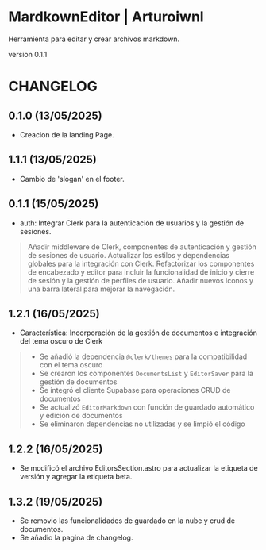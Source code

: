 # MardkownEditor | Arturoiwnl

Herramienta para editar y crear archivos markdown.

version 0.1.1

# CHANGELOG
## 0.1.0 (13/05/2025)
- Creacion de la landing Page.
## 1.1.1 (13/05/2025)
- Cambio de 'slogan' en el footer.
## 0.1.1 (15/05/2025)
 - auth: Integrar Clerk para la autenticación de usuarios y la gestión de sesiones.

> Añadir middleware de Clerk, componentes de autenticación y gestión de sesiones de 
> usuario. Actualizar los estilos y dependencias globales para la integración con Clerk. 
> Refactorizar los componentes de encabezado y editor para incluir la funcionalidad de
> inicio y cierre de sesión y la gestión de perfiles de usuario. Añadir nuevos iconos y
> una barra lateral para mejorar la navegación.
## 1.2.1 (16/05/2025)
- Característica: Incorporación de la gestión de documentos e integración del tema oscuro de Clerk

> - Se añadió la dependencia `@clerk/themes` para la compatibilidad con el tema oscuro
> - Se crearon los componentes `DocumentsList` y `EditorSaver` para la gestión de documentos
> - Se integró el cliente Supabase para operaciones CRUD de documentos
> - Se actualizó `EditorMarkdown` con función de guardado automático y edición de documentos
> - Se eliminaron dependencias no utilizadas y se limpió el código
## 1.2.2 (16/05/2025)
- Se modificó el archivo EditorsSection.astro para actualizar la etiqueta de versión y agregar la etiqueta beta.
## 1.3.2 (19/05/2025)
- Se removio las funcionalidades de guardado en la nube y crud de documentos.
- Se añadio la pagina de changelog.
